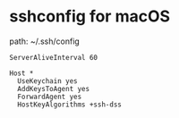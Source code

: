 # sshconfig for macOS
path: ~/.ssh/config
```
ServerAliveInterval 60

Host *
  UseKeychain yes
  AddKeysToAgent yes
  ForwardAgent yes
  HostKeyAlgorithms +ssh-dss
```
